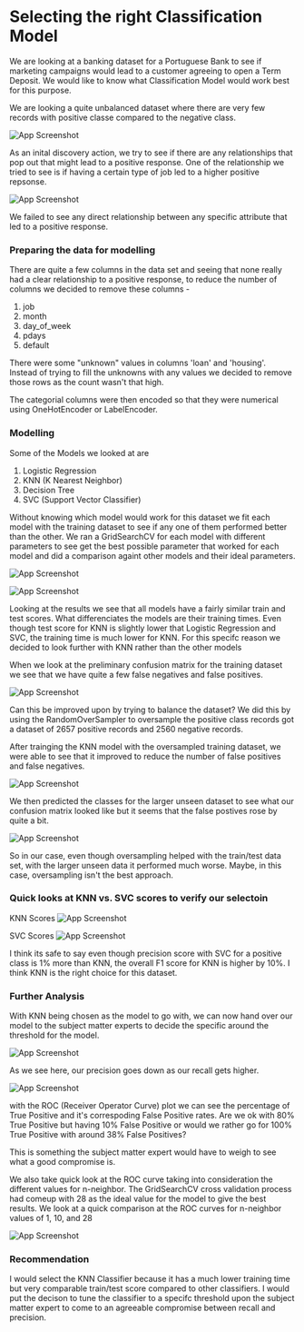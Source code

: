 # Selecting the right Classification Model

We are looking at a banking dataset for a Portuguese Bank to see if marketing campaigns would lead to a customer agreeing to open a Term Deposit. We would like to know what Classification Model would work best for this purpose.

We are looking a quite unbalanced dataset where there are very few records with positive classe compared to the negative class.

![App Screenshot](/images/unbalanced.png)

As an inital discovery action, we try to see if there are any relationships that pop out that might lead to a positive response. One of the relationship we tried to see is if having a certain type of job led to a higher positive repsonse.

![App Screenshot](/images/huntingRelation.png)

We failed to see any direct relationship between any specific attribute that led to a positive response.

### Preparing the data for modelling

There are quite a few columns in the data set and seeing that none really had a clear relationship to a positive response, to reduce the number of columns we decided to remove these columns -

1. job
2. month
3. day_of_week
4. pdays
5. default

There were some "unknown" values in columns 'loan' and 'housing'. Instead of trying to fill the unknowns with any values we decided to remove those rows as the count wasn't that high.

The categorial columns were then encoded so that they were numerical using OneHotEncoder or LabelEncoder.

### Modelling

Some of the Models we looked at are

1. Logistic Regression
2. KNN (K Nearest Neighbor)
3. Decision Tree
4. SVC (Support Vector Classifier)

Without knowing which model would work for this dataset we fit each model with the training dataset to see if any one of them performed better than the other. We ran a GridSearchCV for each model with different parameters to see get the best possible parameter that worked for each model and did a comparison againt other models and their ideal parameters.

![App Screenshot](/images/modelComparison.png)

![App Screenshot](/images/modelComparisonChart.png)

Looking at the results we see that all models have a fairly similar train and test scores. What differenciates the models are their training times. Even though test score for KNN is slightly lower that Logistic Regression and SVC, the training time is much lower for KNN.
For this specifc reason we decided to look further with KNN rather than the other models

When we look at the preliminary confusion matrix for the training dataset we see that we have quite a few false negatives and false positives.

![App Screenshot](/images/confusionTraining.png)

Can this be improved upon by trying to balance the dataset?
We did this by using the RandomOverSampler to oversample the positive class records got a dataset of 2657 positive records and 2560 negative records.

After trainging the KNN model with the oversampled training dataset, we were able to see that it improved to reduce the number of false positives and false negatives.

![App Screenshot](/images/oversampledConfusion.png)

We then predicted the classes for the larger unseen dataset to see what our confusion matrix looked like but it seems that the false postives rose by quite a bit.

![App Screenshot](/images/unseenConfusion.png)

So in our case, even though oversampling helped with the train/test data set, with the larger unseen data it performed much worse. Maybe, in this case, oversampling isn't the best approach.

### Quick looks at KNN vs. SVC scores to verify our selectoin

KNN Scores
![App Screenshot](/images/knnScores.png)

SVC Scores
![App Screenshot](/images/svcScores.png)

I think its safe to say even though precision score with SVC for a positive class is 1% more than KNN, the overall F1 score for KNN is higher by 10%. I think KNN is the right choice for this dataset.

### Further Analysis

With KNN being chosen as the model to go with, we can now hand over our model to the subject matter experts to decide the specific around the threshold for the model.

![App Screenshot](/images/knnthresholdScoresScores.png)

As we see here, our precision goes down as our recall gets higher.

![App Screenshot](/images/roc.png)

with the ROC (Receiver Operator Curve) plot we can see the percentage of True Positive and it's correspoding False Positive rates. Are we ok with 80% True Positive but having 10% False Positive or would we rather go for 100% True Positive with around 38% False Positives?

This is something the subject matter expert would have to weigh to see what a good compromise is.

We also take quick look at the ROC curve taking into consideration the different values for n-neighbor. The GridSearchCV cross validation process had comeup with 28 as the ideal value for the model to give the best results.
We look at a quick comparison at the ROC curves for n-neighbor values of 1, 10, and 28

![App Screenshot](/images/multipleRoc.png)

### Recommendation

I would select the KNN Classifier because it has a much lower training time but very comparable train/test score compared to other classifiers.
I would put the decison to tune the classifier to a specifc threshold upon the subject matter expert to come to an agreeable compromise between recall and precision.
